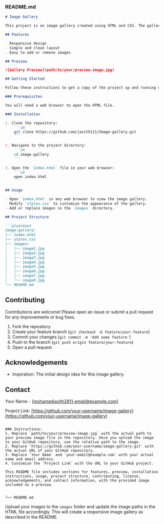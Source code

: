 ### README.md
```markdown
# Image Gallery

This project is an image gallery created using HTML and CSS. The gallery displays 8 pictures in a responsive grid layout.

## Features

- Responsive design
- Simple and clean layout
- Easy to add or remove images

## Preview

![Gallery Preview](path/to/your/preview-image.jpg)

## Getting Started

Follow these instructions to get a copy of the project up and running on your local machine.

### Prerequisites

You will need a web browser to open the HTML file.

### Installation

1. Clone the repository:
    ```sh
    git clone https://github.com/javith111/Image-gallery.git
    ```

2. Navigate to the project directory:
    ```sh
    cd image-gallery
    ```

3. Open the `index.html` file in your web browser:
    ```sh
    open index.html
    ```

## Usage

- Open `index.html` in any web browser to view the image gallery.
- Modify `styles.css` to customize the appearance of the gallery.
- Add or replace images in the `images` directory.

## Project Structure

```plaintext
image-gallery/
├── index.html
├── styles.css
├── images/
│   ├── image1.jpg
│   ├── image2.jpg
│   ├── image3.jpg
│   ├── image4.jpg
│   ├── image5.jpg
│   ├── image6.jpg
│   ├── image7.jpg
│   └── image8.jpg
└── README.md
```

## Contributing

Contributions are welcome! Please open an issue or submit a pull request for any improvements or bug fixes.

1. Fork the repository
2. Create your feature branch (`git checkout -b feature/your-feature`)
3. Commit your changes (`git commit -m 'Add some feature'`)
4. Push to the branch (`git push origin feature/your-feature`)
5. Open a pull request

## Acknowledgements

- Inspiration: The initial design idea for this image gallery.

## Contact

Your Name - [mohamedjavith2811-email@example.com]

Project Link: [https://github.com/your-username/image-gallery](https://github.com/your-username/image-gallery)
```

### Instructions:
1. Replace `path/to/your/preview-image.jpg` with the actual path to your preview image file in the repository. Once you upload the image to your GitHub repository, use the relative path to the image.
2. Replace `https://github.com/your-username/image-gallery.git` with the actual URL of your GitHub repository.
3. Replace `Your Name` and `your-email@example.com` with your actual name and email address.
4. Customize the `Project Link` with the URL to your GitHub project.

This README file includes sections for features, preview, installation instructions, usage, project structure, contributing, license, acknowledgements, and contact information, with the provided image included as a preview.


└── README.md
```

Upload your images to the `images` folder and update the image paths in the HTML file accordingly. This will create a responsive image gallery as described in the README.





